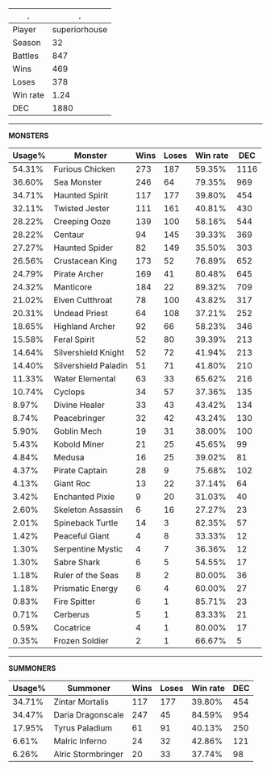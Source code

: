 .|.
|-|-
Player|superiorhouse
Season|32
Battles|847
Wins|469
Loses|378
Win rate|1.24
DEC|1880

---
**MONSTERS**

Usage%|Monster|Wins|Loses|Win rate|DEC|
-|-|-|-|-|-|
54.31%|Furious Chicken|273|187|59.35%|1116|
36.60%|Sea Monster|246|64|79.35%|969|
34.71%|Haunted Spirit|117|177|39.80%|454|
32.11%|Twisted Jester|111|161|40.81%|430|
28.22%|Creeping Ooze|139|100|58.16%|544|
28.22%|Centaur|94|145|39.33%|369|
27.27%|Haunted Spider|82|149|35.50%|303|
26.56%|Crustacean King|173|52|76.89%|652|
24.79%|Pirate Archer|169|41|80.48%|645|
24.32%|Manticore|184|22|89.32%|709|
21.02%|Elven Cutthroat|78|100|43.82%|317|
20.31%|Undead Priest|64|108|37.21%|252|
18.65%|Highland Archer|92|66|58.23%|346|
15.58%|Feral Spirit|52|80|39.39%|213|
14.64%|Silvershield Knight|52|72|41.94%|213|
14.40%|Silvershield Paladin|51|71|41.80%|210|
11.33%|Water Elemental|63|33|65.62%|216|
10.74%|Cyclops|34|57|37.36%|135|
8.97%|Divine Healer|33|43|43.42%|134|
8.74%|Peacebringer|32|42|43.24%|130|
5.90%|Goblin Mech|19|31|38.00%|100|
5.43%|Kobold Miner|21|25|45.65%|99|
4.84%|Medusa|16|25|39.02%|81|
4.37%|Pirate Captain|28|9|75.68%|102|
4.13%|Giant Roc|13|22|37.14%|64|
3.42%|Enchanted Pixie|9|20|31.03%|40|
2.60%|Skeleton Assassin|6|16|27.27%|23|
2.01%|Spineback Turtle|14|3|82.35%|57|
1.42%|Peaceful Giant|4|8|33.33%|12|
1.30%|Serpentine Mystic|4|7|36.36%|12|
1.30%|Sabre Shark|6|5|54.55%|17|
1.18%|Ruler of the Seas|8|2|80.00%|36|
1.18%|Prismatic Energy|6|4|60.00%|27|
0.83%|Fire Spitter|6|1|85.71%|23|
0.71%|Cerberus|5|1|83.33%|21|
0.59%|Cocatrice|4|1|80.00%|17|
0.35%|Frozen Soldier|2|1|66.67%|5|

---
**SUMMONERS**

Usage%|Summoner|Wins|Loses|Win rate|DEC|
-|-|-|-|-|-|
34.71%|Zintar Mortalis|117|177|39.80%|454|
34.47%|Daria Dragonscale|247|45|84.59%|954|
17.95%|Tyrus Paladium|61|91|40.13%|250|
6.61%|Malric Inferno|24|32|42.86%|121|
6.26%|Alric Stormbringer|20|33|37.74%|98|
